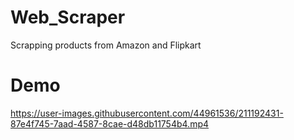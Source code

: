 # Web_Scraper
Scrapping products from Amazon and Flipkart


# Demo
https://user-images.githubusercontent.com/44961536/211192431-87e4f745-7aad-4587-8cae-d48db11754b4.mp4
